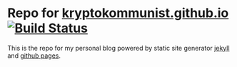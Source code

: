 # Repo for [kryptokommunist.github.io](https://kryptokommunist.github.io) [![Build Status](https://app.travis-ci.com/kryptokommunist/kryptokommunist.github.io.svg?branch=jekyll)](https://app.travis-ci.com/kryptokommunist/kryptokommunist.github.io)

This is the repo for my personal blog powered by static site generator [jekyll](https://jekyllrb.com) and [github pages](https://pages.github.com).
